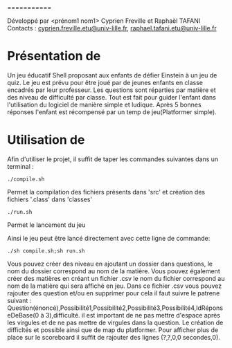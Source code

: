 <Mettre ici le nom de votre jeu>
===========

Développé par <prénom1 nom1> Cyprien Freville et Raphaël TAFANI
Contacts : <mail1> cyprien.freville.etu@univ-lille.fr, raphael.tafani.etu@univ-lille.fr

# Présentation de <le nom de votre jeu>

Un jeu éducatif Shell proposant aux enfants de défier Einstein à un jeu de quiz.
Le jeu est prévu pour être joué par de jeunes enfants en classe encadrés par leur professeur.
Les questions sont réparties par matière et des niveau de difficulté par classe.
Tout est fait pour guider l'enfant dans l'utilisation du logiciel de manière simple et ludique.
Après 5 bonnes réponses l'enfant est récompensé par un temp de jeu(Platformer simple).

# Utilisation de <le nom de votre jeu>

Afin d'utiliser le projet, il suffit de taper les commandes suivantes dans un terminal :

```
./compile.sh
```
Permet la compilation des fichiers présents dans 'src' et création des fichiers '.class' dans 'classes'

```
./run.sh
```
Permet le lancement du jeu

Ainsi le jeu peut être lancé directement avec cette ligne de commande:
```
./sh compile.sh;sh run.sh
```

Vous pouvez créer des niveau en ajoutant un dossier dans questions, le nom du dossier correspond au nom de la matière. Vous pouvez également créer des matières en créant un fichier .csv le nom du fichier correspond au nom de la matière qui sera affiché en jeu.
Dans ce fichier .csv vous pouvez rajouter des question et/ou en supprimer pour cela il faut suivre le patrene suivant : Question(énoncé),Possibilité1,Possibilité2,Possibilité3,Possibilité4,IdRéponseDeBase(0 à 3),difficulté. il est important de ne pas mettre d'espace après les virgules et de ne pas mettre de virgules dans la question.
Le création de difficltés et possible ainsi que de map du platformer. Pour afficher plus de place sur le scoreboard il suffit de rajouter des lignes (?,?,0,0 secondes,0).

